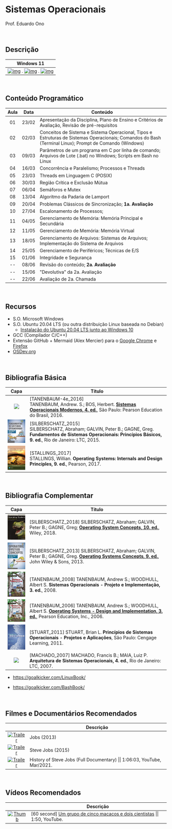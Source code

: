  # Sistemas Operacionais

Prof. Eduardo Ono

<br>

## Descrição

| Windows 11 |
| --- |
| [![img](https://img.youtube.com/vi/taZTeXRvwFQ/mqdefault.jpg "[ThioJoe] Windows 11 For Not-New Computers: TPM Compatibility Guide \|\| 12:27, YouTube, Jun/2021.")](https://www.youtube.com/watch?v=taZTeXRvwFQ) . [![img](https://img.youtube.com/vi/_uVe3pU9yhw/mqdefault.jpg "[Pureinfotech] Windows 11 (Sun Valley): biggest new features and changes, so far \|\| 24:20, YouTube, Jun/2021.")](https://www.youtube.com/watch?v=_uVe3pU9yhw) . [![img](https://img.youtube.com/vi/x_ehPsSn0Y4/mqdefault.jpg "[ThioJoe] Windows 11 LEAKED! - Installing, Testing, and Biggest Changes \|\| 22:20, YouTube, Jun/2021.")](https://www.youtube.com/watch?v=x_ehPsSn0Y4)

<br>

## Conteúdo Programático

| Aula | Data | Conteúdo |
| :-:  | :-:  | ---      |
| 01 | 23/02 | Apresentação da Disciplina, Plano de Ensino e Critérios de Avaliação, Revisão de pré-requisitos
| 02 | 02/03 | Conceitos de Sistema e Sistema Operacional, Tipos e Estruturas de Sistemas Operacionais; Comandos do Bash (Terminal Linux); Prompt de Comando (Windows)
| 03 | 09/03 | Parâmetros de um programa em C por linha de comando; Arquivos de Lote (.bat) no Windows; Scripts em Bash no Linux
| 04 | 16/03 | Concorrência e Paralelismo; Processos e Threads
| 05 | 23/03 | Threads em Linguagem C (POSIX)
| 06 | 30/03 | Região Crítica e Exclusão Mútua
| 07 | 06/04 | Semáforos e Mutex
| 08 | 13/04 | Algoritmo da Padaria de Lamport
| 09 | 20/04 | Problemas Clássicos de Sincronização; __1a. Avaliação__
| 10 | 27/04 | Escalonamento de Processos;
| 11 | 04/05 | Gerenciamento de Memória: Memória Principal e Secundária
| 12 | 11/05 | Gerenciamento de Memória: Memória Virtual
| 13 | 18/05 | Gerenciamento de Arquivos: Sistemas de Arquivos; Implementação do Sistema de Arquivos
| 14 | 25/05 | Gerenciamento de Periféricos; Técnicas de E/S
| 15 | 01/06 | Integridade e Segurança
| -- | 08/06 | Revisão do conteúdo; __2a. Avaliação__
| -- | 15/06 | "Devolutiva" da 2a. Avaliação
| -- | 22/06 | Avaliação de 2a. Chamada

<br>

## Recursos

* S.O. Microsoft Windows
* S.O. Ubuntu 20.04 LTS (ou outra distribuição Linux baseada no Debian)
  * [Instalação do Ubuntu 20.04 LTS junto ao Windows 10](./conteudo/ambiente-de-desenvolvimento/README.md#ubuntu)
* GCC (Compilador C/C++)
* Extensão GitHub + Mermaid (Alex Mercier) para o [Google Chrome](https://chrome.google.com/webstore/detail/github-%20-mermaid/goiiopgdnkogdbjmncgedmgpoajilohe) e [Firefox](https://addons.mozilla.org/pt-BR/firefox/addon/github-mermaid/)
* [OSDev.org](https://wiki.osdev.org/Main_Page)

<br>

## Bibliografia Básica

| Capa | Título |
| :-:  | ---    |
  <img src="https://images-na.ssl-images-amazon.com/images/I/51TeqaTZDwL._SX369_BO1,204,203,200_.jpg" width="100px"> | [<a id="TANENBAUM-4e_2016">TANENBAUM-4e_2016</a>] <br> TANENBAUM, Andrew. S.; BOS, Herbert. [__Sistemas Operacionais Modernos, 4. ed.__](https://archive.org/details/SistemasOperacionaisModernosTanenbaum4Edio/), São Paulo: Pearson Education do Brasil, 2016.
  <img src="./referencias/capas/silberschatz_2015.jpg" width="100px"> | [SILBERSCHATZ_2015] <br> SILBERSCHATZ, Abraham; GALVIN, Peter B.; GAGNE, Greg. **Fundamentos de Sistemas Operacionais: Princípios Básicos, 9. ed.**, Rio de Janeiro: LTC, 2015.
  <img src="./referencias/capas/stallings_2017.jpg" width="100px"> | [STALLINGS_2017] <br> STALLINGS, Willian. **Operating Systems: Internals and Design Principles, 9. ed.**, Pearson, 2017.

<br>

## Bibliografia Complementar

| Capa | Título |
| :-:  | ---    |
|  <img src="./referencias/capas/silberschatz_2018.jpg" width="100px"> | [SILBERSCHATZ_2018] SILBERSCHATZ, Abraham; GALVIN, Peter B.; GAGNE, Greg; [**Operating System Concepts, 10. ed.**](https://archive.org/details/silberschatz-operating-system-concepts-10e-2018/), Wiley, 2018.
  <img src="./referencias/capas/silberschatz_2013.jpg" width="100px"> | [SILBERSCHATZ_2013] SILBERSCHATZ, Abraham; GALVIN, Peter B.; GAGNE, Greg. [**Operating Systems Concepts, 9. ed.**](https://archive.org/details/operating-system-concepts/), John Wiley & Sons, 2013.
  <img src="./referencias/capas/tanenbaum_2008.jpg" width="100px"> | [TANENBAUM_2008] TANENBAUM, Andrew S.; WOODHULL, Albert S. **Sistemas Operacionais - Projeto e Implementação, 3. ed.**, 2008.
  <img src="./referencias/capas/tanenbaum_2006.jpg" width="100px"> | [TANENBAUM_2006] TANENBAUM, Andrew S.; WOODHULL, Albert S. [**Operating Systems - Design and Implementation, 3. ed.**](https://archive.org/details/tanenbaum_woodhull_operating-systems-design-implementation-3rd-edition), Pearson Education, Inc., 2006.
  <img src="./referencias/capas/stuart_2010.jpg" width="100px"> | <a id="STUART_2011"></a> [STUART_2011] STUART, Brian L. __Princípios de Sistemas Operacionais - Projetos e Aplicações__, São Paulo: Cengage Learning, 2011.
  <img src="https://images-na.ssl-images-amazon.com/images/I/41jV2a9YjsL._SX379_BO1,204,203,200_.jpg" width="100px"> | [MACHADO_2007] MACHADO, Francis B.; MAIA, Luiz P. **Arquitetura de Sistemas Operacionais, 4. ed.**, Rio de Janeiro: LTC, 2007.

  * https://goalkicker.com/LinuxBook/

  * https://goalkicker.com/BashBook/

<br>

## Filmes e Documentários Recomendados

|| Descrição |
| :-: | --- |
| [![Trailer](https://img.youtube.com/vi/SH1jKZwcS9Y/default.jpg)](https://youtu.be/SH1jKZwcS9Y) | Jobs (2013)
| [![Trailer](https://img.youtube.com/vi/aEr6K1bwIVs/default.jpg)](https://youtu.be/aEr6K1bwIVs) | Steve Jobs (2015)
| [![Trailer](https://img.youtube.com/vi/s4pVFLUlx8g/default.jpg)](https://youtu.be/s4pVFLUlx8g) | History of Steve Jobs (Full Documentary) \|\| 1:06:03, YouTube, Mar/2021.

<br>

## Vídeos Recomendados

|| Descrição |
| :-: | --- |
| [![Thumb](https://img.youtube.com/vi/ZAQtwFpkksw/default.jpg)](https://youtu.be/ZAQtwFpkksw) | [60 second] [Um grupo de cinco macacos e dois cientistas](https://www.youtube.com/watch?v=ZAQtwFpkksw) \|\| 1:50, YouTube.

<br>
